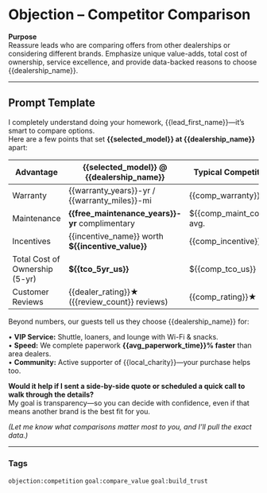 # Objection – Competitor Comparison

**Purpose**  
Reassure leads who are comparing offers from other dealerships or considering different brands. Emphasize unique value-adds, total cost of ownership, service excellence, and provide data-backed reasons to choose {{dealership_name}}.

---

## Prompt Template  

I completely understand doing your homework, {{lead_first_name}}—it’s smart to compare options.  
Here are a few points that set **{{selected_model}} at {{dealership_name}}** apart:

| Advantage | {{selected_model}} @ {{dealership_name}} | Typical Competitor |
|-----------|------------------------------------------|--------------------|
| Warranty  | {{warranty_years}}-yr / {{warranty_miles}}-mi | {{comp_warranty}} |
| Maintenance | **{{free_maintenance_years}}-yr** complimentary | ${{comp_maint_cost}} avg. |
| Incentives | {{incentive_name}} worth **${{incentive_value}}** | {{comp_incentive}} |
| Total Cost of Ownership (5-yr) | **${{tco_5yr_us}}** | ${{comp_tco_us}} |
| Customer Reviews | {{dealer_rating}}★ ({{review_count}} reviews) | {{comp_rating}}★ |

Beyond numbers, our guests tell us they choose {{dealership_name}} for:  

• **VIP Service:** Shuttle, loaners, and lounge with Wi-Fi & snacks.  
• **Speed:** We complete paperwork **{{avg_paperwork_time}}% faster** than area dealers.  
• **Community:** Active supporter of {{local_charity}}—your purchase helps too.

**Would it help if I sent a side-by-side quote or scheduled a quick call to walk through the details?**  
My goal is transparency—so you can decide with confidence, even if that means another brand is the best fit for you.

*(Let me know what comparisons matter most to you, and I’ll pull the exact data.)*

---

### Tags  
`objection:competition` `goal:compare_value` `goal:build_trust`
